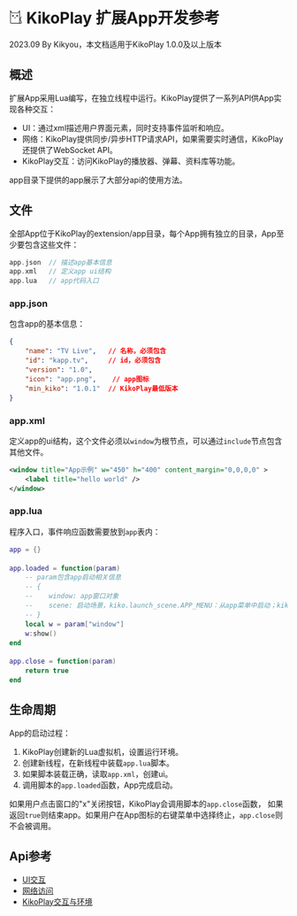 # <img src="kikoplay.png" width=24 /> KikoPlay 扩展App开发参考 
2023.09 By Kikyou，本文档适用于KikoPlay 1.0.0及以上版本
 

## 概述
扩展App采用Lua编写，在独立线程中运行。KikoPlay提供了一系列API供App实现各种交互：
 - UI：通过xml描述用户界面元素，同时支持事件监听和响应。 
 - 网络：KikoPlay提供同步/异步HTTP请求API，如果需要实时通信，KikoPlay还提供了WebSocket API。
 - KikoPlay交互：访问KikoPlay的播放器、弹幕、资料库等功能。

app目录下提供的app展示了大部分api的使用方法。

## 文件
全部App位于KikoPlay的extension/app目录，每个App拥有独立的目录，App至少要包含这些文件：
```c++
app.json  // 描述app基本信息
app.xml   // 定义app ui结构
app.lua   // app代码入口
```
### app.json
包含app的基本信息：
```json
{
    "name": "TV Live",   // 名称，必须包含
    "id": "kapp.tv",     // id，必须包含
    "version": "1.0",
    "icon": "app.png",    // app图标
    "min_kiko": "1.0.1"  // KikoPlay最低版本
}
```
### app.xml
定义app的ui结构，这个文件必须以`window`为根节点，可以通过`include`节点包含其他文件。
```xml
<window title="App示例" w="450" h="400" content_margin="0,0,0,0" >
    <label title="hello world" />
</window>
```
### app.lua
程序入口，事件响应函数需要放到`app`表内：
```lua
app = {}

app.loaded = function(param)
    -- param包含app启动相关信息
    -- {
    --    window: app窗口对象
    --    scene: 启动场景，kiko.launch_scene.APP_MENU：从app菜单中启动；kiko.launch_scene.AUTO_START：自启动
    -- }
    local w = param["window"]
    w:show()
end

app.close = function(param)
    return true
end
```

## 生命周期
App的启动过程： 
1. KikoPlay创建新的Lua虚拟机，设置运行环境。
2. 创建新线程，在新线程中装载`app.lua`脚本。
3. 如果脚本装载正确，读取`app.xml`，创建ui。
4. 调用脚本的`app.loaded`函数，App完成启动。

如果用户点击窗口的"x"关闭按钮，KikoPlay会调用脚本的`app.close`函数， 如果返回`true`则结束app。如果用户在App图标的右键菜单中选择终止，`app.close`则不会被调用。


## Api参考
 - [UI交互](api/ui.md)
 - [网络访问](api/net.md)
 - [KikoPlay交互与环境](api/kiko.md)